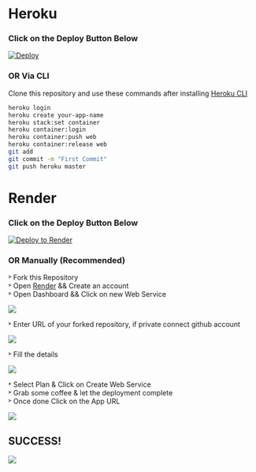 # Heroku

### Click on the Deploy Button Below

[![Deploy](https://www.herokucdn.com/deploy/button.svg)](https://heroku.com/deploy?template=https://github.com/mohitjoshi155/jacketin)

### OR Via CLI

Clone this repository and use these commands after installing [Heroku CLI](https://devcenter.heroku.com/articles/heroku-cli)

```bash
heroku login
heroku create your-app-name
heroku stack:set container
heroku container:login
heroku container:push web
heroku container:release web
git add
git commit -m "First Commit"
git push heroku master
```
# Render

### Click on the Deploy Button Below

[![Deploy to Render](https://render.com/images/deploy-to-render-button.svg)](https://render.com/deploy?repo=https://github.com/mohitjoshi155/jacketin)

### OR Manually (Recommended)

˃ Fork this Repository <br>
˃ Open [Render](https://render.com/) && Create an account <br>
˃ Open Dashboard && Click on new Web Service <br>

![](https://images2.imgbox.com/71/96/enIvApaB_o.png)

˃ Enter URL of your forked repository, if private connect github account <br>

![](https://images2.imgbox.com/87/16/9RJUxfxY_o.jpg)

˃ Fill the details <br>

![](https://images2.imgbox.com/26/a7/Afy52Jn5_o.jpg)

˃ Select Plan & Click on Create Web Service <br>
˃ Grab some coffee & let the deployment complete <br>
˃ Once done Click on the App URL

![](https://images2.imgbox.com/f4/70/uPSbQT7H_o.jpg)

## SUCCESS!
![](https://images2.imgbox.com/dd/61/feCaRnOF_o.jpg)

